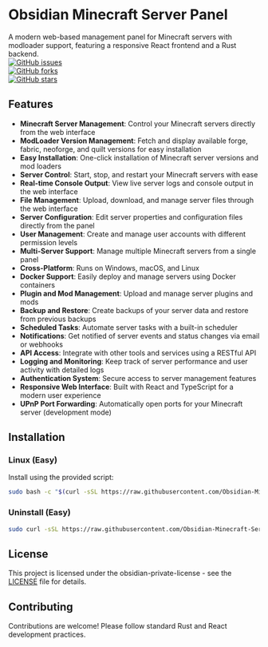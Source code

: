 # Obsidian Minecraft Server Panel

A modern web-based management panel for Minecraft servers with modloader support, featuring a responsive React frontend and a Rust backend.   
[![GitHub issues](https://img.shields.io/github/issues/Obsidian-Minecraft-Server-Portal/obsidian-server-panel)](https://github.com/obsidian-minecraft-server-portal/obsidian-server-panel/issues)   
[![GitHub forks](https://img.shields.io/github/forks/Obsidian-Minecraft-Server-Portal/obsidian-server-panel)](https://github.com/obsidian-minecraft-server-portal/obsidian-server-panel/network)   
[![GitHub stars](https://img.shields.io/github/stars/Obsidian-Minecraft-Server-Portal/obsidian-server-panel)](https://obsidian-minecraft-server-portal.github.io/obsidian-server-panel/)   

## Features

- **Minecraft Server Management**: Control your Minecraft servers directly from the web interface
- **ModLoader Version Management**: Fetch and display available forge, fabric, neoforge, and quilt versions for easy installation
- **Easy Installation**: One-click installation of Minecraft server versions and mod loaders
- **Server Control**: Start, stop, and restart your Minecraft servers with ease
- **Real-time Console Output**: View live server logs and console output in the web interface
- **File Management**: Upload, download, and manage server files through the web interface
- **Server Configuration**: Edit server properties and configuration files directly from the panel
- **User Management**: Create and manage user accounts with different permission levels
- **Multi-Server Support**: Manage multiple Minecraft servers from a single panel
- **Cross-Platform**: Runs on Windows, macOS, and Linux
- **Docker Support**: Easily deploy and manage servers using Docker containers
- **Plugin and Mod Management**: Upload and manage server plugins and mods
- **Backup and Restore**: Create backups of your server data and restore from previous backups
- **Scheduled Tasks**: Automate server tasks with a built-in scheduler
- **Notifications**: Get notified of server events and status changes via email or webhooks
- **API Access**: Integrate with other tools and services using a RESTful API
- **Logging and Monitoring**: Keep track of server performance and user activity with detailed logs
- **Authentication System**: Secure access to server management features
- **Responsive Web Interface**: Built with React and TypeScript for a modern user experience
- **UPnP Port Forwarding**: Automatically open ports for your Minecraft server (development mode)

## Installation

### Linux (Easy)

Install using the provided script:

```bash
sudo bash -c "$(curl -sSL https://raw.githubusercontent.com/Obsidian-Minecraft-Server-Portal/obsidian-server-panel/main/install-obsidian.sh)"
```

### Uninstall (Easy)

```bash
sudo curl -sSL https://raw.githubusercontent.com/Obsidian-Minecraft-Server-Portal/obsidian-server-panel/main/install-obsidian.sh | bash -s -- --uninstall
```


## License

This project is licensed under the obsidian-private-license - see the [LICENSE](LICENSE) file for details.

## Contributing

Contributions are welcome! Please follow standard Rust and React development practices.